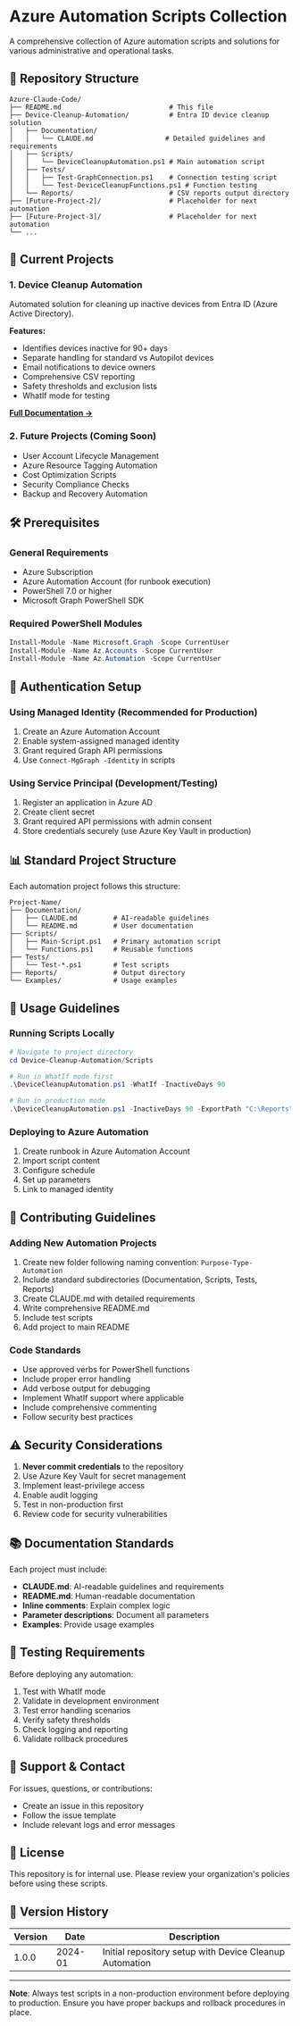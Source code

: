 # Azure Automation Scripts Collection

A comprehensive collection of Azure automation scripts and solutions for various administrative and operational tasks.

## 📁 Repository Structure

```
Azure-Claude-Code/
├── README.md                           # This file
├── Device-Cleanup-Automation/          # Entra ID device cleanup solution
│   ├── Documentation/
│   │   └── CLAUDE.md                  # Detailed guidelines and requirements
│   ├── Scripts/
│   │   └── DeviceCleanupAutomation.ps1 # Main automation script
│   ├── Tests/
│   │   ├── Test-GraphConnection.ps1    # Connection testing script
│   │   └── Test-DeviceCleanupFunctions.ps1 # Function testing
│   └── Reports/                        # CSV reports output directory
├── [Future-Project-2]/                 # Placeholder for next automation
├── [Future-Project-3]/                 # Placeholder for next automation
└── ...
```

## 🚀 Current Projects

### 1. Device Cleanup Automation
Automated solution for cleaning up inactive devices from Entra ID (Azure Active Directory).

**Features:**
- Identifies devices inactive for 90+ days
- Separate handling for standard vs Autopilot devices
- Email notifications to device owners
- Comprehensive CSV reporting
- Safety thresholds and exclusion lists
- WhatIf mode for testing

**[Full Documentation →](./Device-Cleanup-Automation/Documentation/CLAUDE.md)**

### 2. Future Projects (Coming Soon)
- User Account Lifecycle Management
- Azure Resource Tagging Automation
- Cost Optimization Scripts
- Security Compliance Checks
- Backup and Recovery Automation

## 🛠️ Prerequisites

### General Requirements
- Azure Subscription
- Azure Automation Account (for runbook execution)
- PowerShell 7.0 or higher
- Microsoft Graph PowerShell SDK

### Required PowerShell Modules
```powershell
Install-Module -Name Microsoft.Graph -Scope CurrentUser
Install-Module -Name Az.Accounts -Scope CurrentUser
Install-Module -Name Az.Automation -Scope CurrentUser
```

## 🔐 Authentication Setup

### Using Managed Identity (Recommended for Production)
1. Create an Azure Automation Account
2. Enable system-assigned managed identity
3. Grant required Graph API permissions
4. Use `Connect-MgGraph -Identity` in scripts

### Using Service Principal (Development/Testing)
1. Register an application in Azure AD
2. Create client secret
3. Grant required API permissions with admin consent
4. Store credentials securely (use Azure Key Vault in production)

## 📊 Standard Project Structure

Each automation project follows this structure:
```
Project-Name/
├── Documentation/
│   ├── CLAUDE.md         # AI-readable guidelines
│   └── README.md         # User documentation
├── Scripts/
│   ├── Main-Script.ps1   # Primary automation script
│   └── Functions.ps1     # Reusable functions
├── Tests/
│   └── Test-*.ps1        # Test scripts
├── Reports/              # Output directory
└── Examples/             # Usage examples
```

## 🔧 Usage Guidelines

### Running Scripts Locally
```powershell
# Navigate to project directory
cd Device-Cleanup-Automation/Scripts

# Run in WhatIf mode first
.\DeviceCleanupAutomation.ps1 -WhatIf -InactiveDays 90

# Run in production mode
.\DeviceCleanupAutomation.ps1 -InactiveDays 90 -ExportPath "C:\Reports"
```

### Deploying to Azure Automation
1. Create runbook in Azure Automation Account
2. Import script content
3. Configure schedule
4. Set up parameters
5. Link to managed identity

## 📝 Contributing Guidelines

### Adding New Automation Projects
1. Create new folder following naming convention: `Purpose-Type-Automation`
2. Include standard subdirectories (Documentation, Scripts, Tests, Reports)
3. Create CLAUDE.md with detailed requirements
4. Write comprehensive README.md
5. Include test scripts
6. Add project to main README

### Code Standards
- Use approved verbs for PowerShell functions
- Include proper error handling
- Add verbose output for debugging
- Implement WhatIf support where applicable
- Include comprehensive commenting
- Follow security best practices

## ⚠️ Security Considerations

1. **Never commit credentials** to the repository
2. Use Azure Key Vault for secret management
3. Implement least-privilege access
4. Enable audit logging
5. Test in non-production first
6. Review code for security vulnerabilities

## 📚 Documentation Standards

Each project must include:
- **CLAUDE.md**: AI-readable guidelines and requirements
- **README.md**: Human-readable documentation
- **Inline comments**: Explain complex logic
- **Parameter descriptions**: Document all parameters
- **Examples**: Provide usage examples

## 🐛 Testing Requirements

Before deploying any automation:
1. Test with WhatIf mode
2. Validate in development environment
3. Test error handling scenarios
4. Verify safety thresholds
5. Check logging and reporting
6. Validate rollback procedures

## 📧 Support & Contact

For issues, questions, or contributions:
- Create an issue in this repository
- Follow the issue template
- Include relevant logs and error messages

## 📜 License

This repository is for internal use. Please review your organization's policies before using these scripts.

## 🔄 Version History

| Version | Date | Description |
|---------|------|-------------|
| 1.0.0 | 2024-01 | Initial repository setup with Device Cleanup Automation |

---

**Note**: Always test scripts in a non-production environment before deploying to production. Ensure you have proper backups and rollback procedures in place.